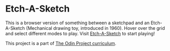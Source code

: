 # Etch-A-Sketch

This is a browser version of something between a sketchpad and an Etch-A-Sketch (Mechanical drawing toy, introduced in 1960). Hover over the grid and select different modes to play. Visit [Etch-A-Sketch](https://rahimratnani.github.io/etch-a-sketch/) to start playing!

This project is a part of [The Odin Project curriculum](https://www.theodinproject.com/courses/web-development-101/lessons/etch-a-sketch-project).